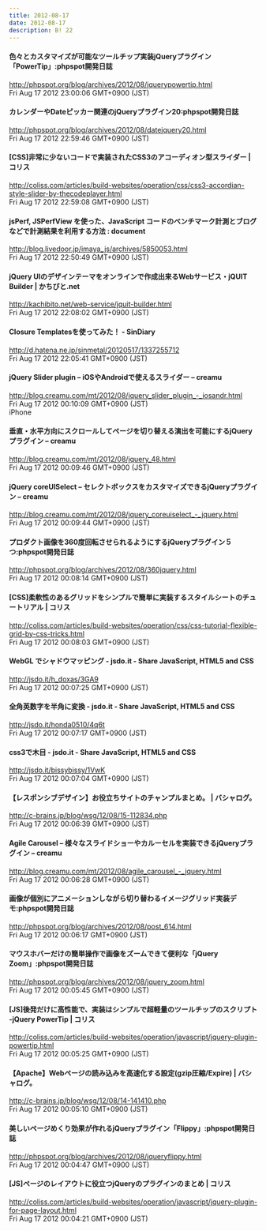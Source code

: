 ```yaml
---
title: 2012-08-17
date: 2012-08-17
description: B! 22
---
```


#### 色々とカスタマイズが可能なツールチップ実装jQueryプラグイン「PowerTip」:phpspot開発日誌
http://phpspot.org/blog/archives/2012/08/jquerypowertip.html<br>
Fri Aug 17 2012 23:00:06 GMT+0900 (JST)<br>


#### カレンダーやDateピッカー関連のjQueryプラグイン20:phpspot開発日誌
http://phpspot.org/blog/archives/2012/08/datejquery20.html<br>
Fri Aug 17 2012 22:59:46 GMT+0900 (JST)<br>


####   [CSS]非常に少ないコードで実装されたCSS3のアコーディオン型スライダー | コリス
http://coliss.com/articles/build-websites/operation/css/css3-accordian-style-slider-by-thecodeplayer.html<br>
Fri Aug 17 2012 22:59:08 GMT+0900 (JST)<br>


#### jsPerf, JSPerfView を使った、JavaScript コードのベンチマーク計測とブログなどで計測結果を利用する方法 : document
http://blog.livedoor.jp/imaya_js/archives/5850053.html<br>
Fri Aug 17 2012 22:50:49 GMT+0900 (JST)<br>


#### jQuery UIのデザインテーマをオンラインで作成出来るWebサービス・jQUIT Builder | かちびと.net
http://kachibito.net/web-service/jquit-builder.html<br>
Fri Aug 17 2012 22:08:02 GMT+0900 (JST)<br>


#### Closure Templatesを使ってみた！ - SinDiary
http://d.hatena.ne.jp/sinmetal/20120517/1337255712<br>
Fri Aug 17 2012 22:05:41 GMT+0900 (JST)<br>


#### jQuery Slider plugin – iOSやAndroidで使えるスライダー – creamu
http://blog.creamu.com/mt/2012/08/jquery_slider_plugin_-_iosandr.html<br>
Fri Aug 17 2012 00:10:09 GMT+0900 (JST)<br>
iPhone


#### 垂直・水平方向にスクロールしてページを切り替える演出を可能にするjQueryプラグイン – creamu
http://blog.creamu.com/mt/2012/08/jquery_48.html<br>
Fri Aug 17 2012 00:09:46 GMT+0900 (JST)<br>


#### jQuery coreUISelect – セレクトボックスをカスタマイズできるjQueryプラグイン – creamu
http://blog.creamu.com/mt/2012/08/jquery_coreuiselect_-_jquery.html<br>
Fri Aug 17 2012 00:09:44 GMT+0900 (JST)<br>


#### プロダクト画像を360度回転させられるようにするjQueryプラグイン５つ:phpspot開発日誌
http://phpspot.org/blog/archives/2012/08/360jquery.html<br>
Fri Aug 17 2012 00:08:14 GMT+0900 (JST)<br>


####   [CSS]柔軟性のあるグリッドをシンプルで簡単に実装するスタイルシートのチュートリアル | コリス
http://coliss.com/articles/build-websites/operation/css/css-tutorial-flexible-grid-by-css-tricks.html<br>
Fri Aug 17 2012 00:08:03 GMT+0900 (JST)<br>


#### WebGL でシャドウマッピング - jsdo.it - Share JavaScript, HTML5 and CSS
http://jsdo.it/h_doxas/3GA9<br>
Fri Aug 17 2012 00:07:25 GMT+0900 (JST)<br>


#### 全角英数字を半角に変換 - jsdo.it - Share JavaScript, HTML5 and CSS
http://jsdo.it/honda0510/4q6t<br>
Fri Aug 17 2012 00:07:17 GMT+0900 (JST)<br>


#### css3で木目 - jsdo.it - Share JavaScript, HTML5 and CSS
http://jsdo.it/bissybissy/1VwK<br>
Fri Aug 17 2012 00:07:04 GMT+0900 (JST)<br>


#### 【レスポンシブデザイン】お役立ちサイトのチャンプルまとめ。 | バシャログ。
http://c-brains.jp/blog/wsg/12/08/15-112834.php<br>
Fri Aug 17 2012 00:06:39 GMT+0900 (JST)<br>


#### Agile Carousel – 様々なスライドショーやカルーセルを実装できるjQueryプラグイン – creamu
http://blog.creamu.com/mt/2012/08/agile_carousel_-_jquery.html<br>
Fri Aug 17 2012 00:06:28 GMT+0900 (JST)<br>


#### 画像が個別にアニメーションしながら切り替わるイメージグリッド実装デモ:phpspot開発日誌
http://phpspot.org/blog/archives/2012/08/post_614.html<br>
Fri Aug 17 2012 00:06:17 GMT+0900 (JST)<br>


#### マウスホバーだけの簡単操作で画像をズームできて便利な「jQuery Zoom」:phpspot開発日誌
http://phpspot.org/blog/archives/2012/08/jquery_zoom.html<br>
Fri Aug 17 2012 00:05:45 GMT+0900 (JST)<br>


####   [JS]後発だけに高性能で、実装はシンプルで超軽量のツールチップのスクリプト -jQuery PowerTip | コリス
http://coliss.com/articles/build-websites/operation/javascript/jquery-plugin-powertip.html<br>
Fri Aug 17 2012 00:05:25 GMT+0900 (JST)<br>


#### 【Apache】Webページの読み込みを高速化する設定(gzip圧縮/Expire) | バシャログ。
http://c-brains.jp/blog/wsg/12/08/14-141410.php<br>
Fri Aug 17 2012 00:05:10 GMT+0900 (JST)<br>


#### 美しいページめくり効果が作れるjQueryプラグイン「Flippy」:phpspot開発日誌
http://phpspot.org/blog/archives/2012/08/jqueryflippy.html<br>
Fri Aug 17 2012 00:04:47 GMT+0900 (JST)<br>


####   [JS]ページのレイアウトに役立つjQueryのプラグインのまとめ | コリス
http://coliss.com/articles/build-websites/operation/javascript/jquery-plugin-for-page-layout.html<br>
Fri Aug 17 2012 00:04:21 GMT+0900 (JST)<br>


